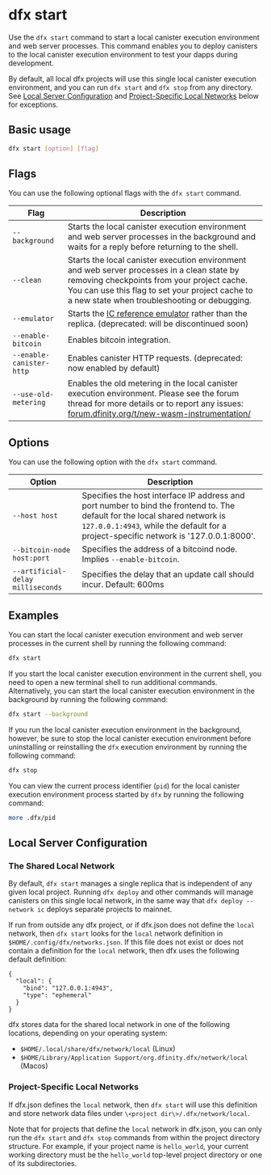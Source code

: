 # dfx start

Use the `dfx start` command to start a local canister execution environment and web server processes. This command enables you to deploy canisters to the local canister execution environment to test your dapps during development.

By default, all local dfx projects will use this single local canister execution environment, and you can run `dfx start` and `dfx stop` from any directory.  See [Local Server Configuration](#local-server-configuration) and [Project-Specific Local Networks](#project-specific-local-networks) below for exceptions.

## Basic usage

``` bash
dfx start [option] [flag]
```

## Flags

You can use the following optional flags with the `dfx start` command.

| Flag              | Description                                                                                                                                                                                                                                  |
|-------------------|----------------------------------------------------------------------------------------------------------------------------------------------------------------------------------------------------------------------------------------------|
| `--background`           | Starts the local canister execution environment and web server processes in the background and waits for a reply before returning to the shell.                                                                                              |
| `--clean`                | Starts the local canister execution environment and web server processes in a clean state by removing checkpoints from your project cache. You can use this flag to set your project cache to a new state when troubleshooting or debugging. |
| `--emulator`      | Starts the [IC reference emulator](https://github.com/dfinity/ic-hs) rather than the replica. (deprecated: will be discontinued soon)                                                                                                        |
| `--enable-bitcoin` | Enables bitcoin integration.                                                                                                                                                                                                                 |
| `--enable-canister-http` | Enables canister HTTP requests. (deprecated: now enabled by default)                                                                                                                                                                         |
| `--use-old-metering` | Enables the old metering in the local canister execution environment. Please see the forum thread for more details or to report any issues: [forum.dfinity.org/t/new-wasm-instrumentation/](https://forum.dfinity.org/t/new-wasm-instrumentation/22080) |

## Options

You can use the following option with the `dfx start` command.

| Option        | Description                                                                                                                                                                                                         |
|---------------|---------------------------------------------------------------------------------------------------------------------------------------------------------------------------------------------------------------------|
| `--host host` | Specifies the host interface IP address and port number to bind the frontend to. The default for the local shared network is `127.0.0.1:4943`, while the default for a project-specific network is '127.0.0.1:8000'. |
| `--bitcoin-node host:port` | Specifies the address of a bitcoind node. Implies `--enable-bitcoin`.                                                                                                                                               |
| `--artificial-delay milliseconds` | Specifies the delay that an update call should incur. Default: 600ms |

## Examples

You can start the local canister execution environment and web server processes in the current shell by running the following command:

``` bash
dfx start
```

If you start the local canister execution environment in the current shell, you need to open a new terminal shell to run additional commands. Alternatively, you can start the local canister execution environment in the background by running the following command:

``` bash
dfx start --background
```

If you run the local canister execution environment in the background, however, be sure to stop the local canister execution environment before uninstalling or reinstalling the `dfx` execution environment by running the following command:

``` bash
dfx stop
```

You can view the current process identifier (`pid`) for the local canister execution environment process started by `dfx` by running the following command:

``` bash
more .dfx/pid
```

## Local Server Configuration

### The Shared Local Network

By default, `dfx start` manages a single replica that is independent of any given local project.  Running `dfx deploy` and other commands will manage canisters on this single local network, in the same way that `dfx deploy --network ic` deploys separate projects to mainnet.

If run from outside any dfx project, or if dfx.json does not define the `local` network, then `dfx start` looks for the `local` network definition in `$HOME/.config/dfx/networks.json`. If this file does not exist or does not contain a definition for the `local` network, then dfx uses the following default definition:

```
{
  "local": {
    "bind": "127.0.0.1:4943",
    "type": "ephemeral"
  }
}
```

dfx stores data for the shared local network in one of the following locations, depending on your operating system:
- `$HOME/.local/share/dfx/network/local` (Linux)
- `$HOME/Library/Application Support/org.dfinity.dfx/network/local` (Macos)

### Project-Specific Local Networks

If dfx.json defines the `local` network, then `dfx start` will use this definition and store network data files under `\<project dir\>/.dfx/network/local`. 

Note that for projects that define the `local` network in dfx.json, you can only run the `dfx start` and `dfx stop` commands from within the project directory structure. For example, if your project name is `hello_world`, your current working directory must be the `hello_world` top-level project directory or one of its subdirectories.
